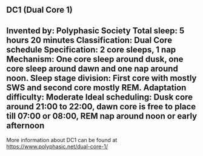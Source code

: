 DC1 (Dual Core 1)
-----------------------------------------------
**Invented by**: Polyphasic Society
**Total sleep**: 5 hours 20 minutes
**Classification**: Dual Core schedule
**Specification**: 2 core sleeps, 1 nap
**Mechanism**: One core sleep around dusk, one core sleep around dawn and one nap around noon. Sleep stage division: First core with mostly SWS and second core mostly REM.
**Adaptation difficulty**: Moderate
**Ideal scheduling**: Dusk core around 21:00 to 22:00, dawn core is free to place till 07:00 or 08:00, REM nap around noon or early afternoon
-----------------------------------------------
More information about DC1 can be found at <https://www.polyphasic.net/dual-core-1/>